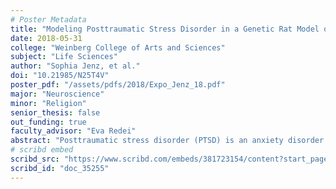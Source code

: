 ```yaml
---
# Poster Metadata
title: "Modeling Posttraumatic Stress Disorder in a Genetic Rat Model of Depression"
date: 2018-05-31
college: "Weinberg College of Arts and Sciences"
subject: "Life Sciences"
author: "Sophia Jenz, et al."
doi: "10.21985/N25T4V"
poster_pdf: "/assets/pdfs/2018/Expo_Jenz_18.pdf"
major: "Neuroscience"
minor: "Religion"
senior_thesis: false
out_funding: true
faculty_advisor: "Eva Redei"
abstract: "Posttraumatic stress disorder (PTSD) is an anxiety disorder characterized by flashbacks of the traumatic event and high comorbidity with major depressive disorder (MDD). Prior stress is known to increase the likelihood of developing PTSD after experiencing a traumatic event. Currently, PTSD is diagnosed clinically, its biological etiology is not known and there are few effective treatments. This study aimed to identify if a genetic animal model of depression shows PTSD-like behavior using the Stress-Enhanced Fear Learning (SEFL) paradigm, which has been used as a model for PTSD. Wistar Kyoto (WKY) rats were bi-directionally and selectively bred based on their extremes of depression-like behavior. The WKY More Immobile (WMI) strain mirror human MDD-specific traits, and the isogenic WKY Less Immobile (WLI) strain act as control without depression-like behavior. To test their SEFL, one group of WMI and WLI males and females received acute restraint stress forty-eight hours before Contextual Fear Conditioning (CFC), and a second group did not. Prior stress resulted in increased fear memory in WMI males, but not females, a finding similar to those obtained using CFC in human subjects. Plasma corticosterone differences between stressed and not-stressed WLI and WMI male and female animals immediately prior to fear conditioning paralleled SEFL results. Hippocampal expression of the glucocorticoid receptor, the nuclear receptor for corticosterone and a transcriptional factor, followed the expected pattern for being negatively regulated by its ligand. These results suggest the WMI as a model for studying the underlying neurobiology and genetics of PTSD and depression-like behavioral characteristics."
# scribd embed
scribd_src: "https://www.scribd.com/embeds/381723154/content?start_page=1&view_mode=scroll&access_key=key-aoNNQyt1rSsG0UlXacGu&show_recommendations=true"
scribd_id: "doc_35255"
---
```

